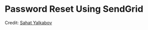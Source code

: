 # Password Reset Using SendGrid

Credit: [Sahat Yalkabov](http://sahatyalkabov.com/how-to-implement-password-reset-in-nodejs/)
